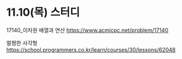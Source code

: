 # 11.10(목) 스터디

17140_이차원 배열과 연산
https://www.acmicpc.net/problem/17140

멀쩡한 사각형
https://school.programmers.co.kr/learn/courses/30/lessons/62048
